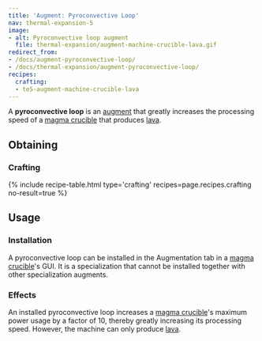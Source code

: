 ```yaml
---
title: 'Augment: Pyroconvective Loop'
nav: thermal-expansion-5
image:
- alt: Pyroconvective loop augment
  file: thermal-expansion/augment-machine-crucible-lava.gif
redirect_from:
- /docs/augment-pyroconvective-loop/
- /docs/thermal-expansion/augment-pyroconvective-loop/
recipes:
  crafting:
  - te5-augment-machine-crucible-lava
---
```


A **pyroconvective loop** is an [augment](/docs/thermal-expansion-5/augments/) that greatly
increases the processing speed of a [magma crucible](/docs/thermal-expansion-5/magma-crucible/) that
produces [lava](https://minecraft.gamepedia.com/Lava).


Obtaining
---------

### Crafting
{% include recipe-table.html type='crafting' recipes=page.recipes.crafting no-result=true %}


Usage
-----

### Installation
A pyroconvective loop can be installed in the Augmentation tab in a [magma
crucible](/docs/thermal-expansion-5/magma-crucible/)'s GUI. It is a specialization that cannot be
installed together with other specialization augments.

### Effects
An installed pyroconvective loop increases a [magma
crucible](/docs/thermal-expansion-5/magma-crucible/)'s maximum power usage by a factor of 10,
thereby greatly increasing its processing speed. However, the machine can only
produce [lava](https://minecraft.gamepedia.com/Lava).
